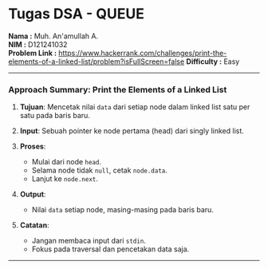 # Tugas DSA - QUEUE

**Nama          :** Muh. An'amullah A.  
**NIM           :** D121241032  
**Problem Link  :** https://www.hackerrank.com/challenges/print-the-elements-of-a-linked-list/problem?isFullScreen=false
**Difficulty    :** Easy         

---

### **Approach Summary: Print the Elements of a Linked List**

1. **Tujuan**: Mencetak nilai `data` dari setiap node dalam linked list satu per satu pada baris baru.

2. **Input**: Sebuah pointer ke node pertama (head) dari singly linked list.

3. **Proses**:

   * Mulai dari node `head`.
   * Selama node tidak `null`, cetak `node.data`.
   * Lanjut ke `node.next`.

4. **Output**:

   * Nilai `data` setiap node, masing-masing pada baris baru.

5. **Catatan**:

   * Jangan membaca input dari `stdin`.
   * Fokus pada traversal dan pencetakan data saja.

---



